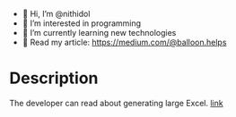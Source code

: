 - 👋 Hi, I’m @nithidol
- 👀 I’m interested in programming
- 🌱 I’m currently learning new technologies
- 🚀 Read my article: https://medium.com/@balloon.helps
<!---
nithidol/nithidol is a ✨ special ✨ repository because its `README.md` (this file) appears on your GitHub profile.
You can click the Preview link to take a look at your changes.
--->
<h1>Description</h1>
The developer can read about generating large Excel. <a href="https://medium.com/@balloon.helps/how-to-generate-large-excel-files-with-java-using-apache-poi-f6ef2c8257b5" target="_blank">link</a>
